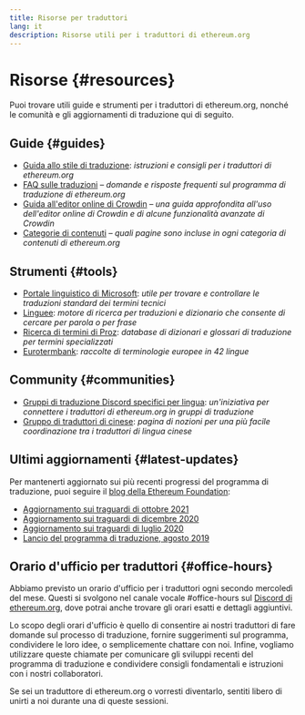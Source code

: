 ```yaml
---
title: Risorse per traduttori
lang: it
description: Risorse utili per i traduttori di ethereum.org
---
```


# Risorse \{#resources}

Puoi trovare utili guide e strumenti per i traduttori di ethereum.org, nonché le comunità e gli aggiornamenti di traduzione qui di seguito.

## Guide \{#guides}

- [Guida allo stile di traduzione](/contributing/translation-program/translators-guide/): _istruzioni e consigli per i traduttori di ethereum.org_
- [FAQ sulle traduzioni](/contributing/translation-program/faq/) _– domande e risposte frequenti sul programma di traduzione di ethereum.org_
- [Guida all'editor online di Crowdin](https://support.crowdin.com/online-editor/) _– una guida approfondita all'uso dell'editor online di Crowdin e di alcune funzionalità avanzate di Crowdin_
- [Categorie di contenuti](/contributing/translation-program/content-buckets/) _– quali pagine sono incluse in ogni categoria di contenuti di ethereum.org_

## Strumenti \{#tools}

- [Portale linguistico di Microsoft](https://www.microsoft.com/en-us/language): _utile per trovare e controllare le traduzioni standard dei termini tecnici_
- [Linguee](https://www.linguee.com/): _motore di ricerca per traduzioni e dizionario che consente di cercare per parola o per frase_
- [Ricerca di termini di Proz](https://www.proz.com/search/): _database di dizionari e glossari di traduzione per termini specializzati_
- [Eurotermbank](https://www.eurotermbank.com/): _raccolte di terminologie europee in 42 lingue_

## Community \{#communities}

- [Gruppi di traduzione Discord specifici per lingua](/discord/): _un'iniziativa per connettere i traduttori di ethereum.org in gruppi di traduzione_
- [Gruppo di traduttori di cinese](https://www.notion.so/Ethereum-org-05375fe0a94c4214acaf90f42ba40171): _pagina di nozioni per una più facile coordinazione tra i traduttori di lingua cinese_

## Ultimi aggiornamenti \{#latest-updates}

Per mantenerti aggiornato sui più recenti progressi del programma di traduzione, puoi seguire il [blog della Ethereum Foundation](https://blog.ethereum.org/):

- [Aggiornamento sui traguardi di ottobre 2021](https://blog.ethereum.org/2021/10/04/translation-program-update/)
- [Aggiornamento sui traguardi di dicembre 2020](https://blog.ethereum.org/2020/12/21/translation-program-milestones-updates-20/)
- [Aggiornamento sui traguardi di luglio 2020](https://blog.ethereum.org/2020/07/29/ethdotorg-translation-milestone/)
- [Lancio del programma di traduzione, agosto 2019](https://blog.ethereum.org/2019/08/20/translating-ethereum-for-our-global-community/)

## Orario d'ufficio per traduttori \{#office-hours}

Abbiamo previsto un orario d'ufficio per i traduttori ogni secondo mercoledì del mese. Questi si svolgono nel canale vocale #office-hours sul [Discord di ethereum.org](/discord/), dove potrai anche trovare gli orari esatti e dettagli aggiuntivi.

Lo scopo degli orari d'ufficio è quello di consentire ai nostri traduttori di fare domande sul processo di traduzione, fornire suggerimenti sul programma, condividere le loro idee, o semplicemente chattare con noi. Infine, vogliamo utilizzare queste chiamate per comunicare gli sviluppi recenti del programma di traduzione e condividere consigli fondamentali e istruzioni con i nostri collaboratori.

Se sei un traduttore di ethereum.org o vorresti diventarlo, sentiti libero di unirti a noi durante una di queste sessioni.
